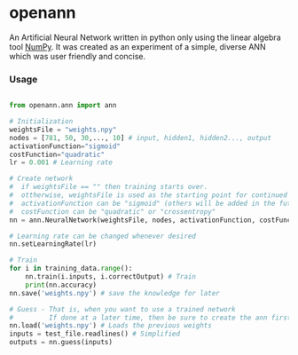 # openann

An Artificial Neural Network written in python only using the linear algebra tool [NumPy](https://numpy.org/). It was created as an experiment of a simple, diverse ANN which was user friendly and concise.

### Usage

```python

from openann.ann import ann

# Initialization
weightsFile = "weights.npy"
nodes = [781, 50, 30,..., 10] # input, hidden1, hidden2..., output
activationFunction="sigmoid"
costFunction="quadratic"
lr = 0.001 # Learning rate

# Create network
#  if weightsFile == "" then training starts over.
#  ottherwise, weightsFile is used as the starting point for continued training
#  activationFunction can be "sigmoid" (others will be added in the future)
#  costFunction can be "quadratic" or "crossentropy"
nn = ann.NeuralNetwork(weightsFile, nodes, activationFunction, costFunction)

# Learning rate can be changed whenever desired
nn.setLearningRate(lr)

# Train
for i in training_data.range():
	nn.train(i.inputs, i.correctOutput) # Train
	print(nn.accuracy)
nn.save('weights.npy') # save the knowledge for later

# Guess - That is, when you want to use a trained network
#         If done at a later time, then be sure to create the ann first.
nn.load('weights.npy') # Loads the previous weights
inputs = test_file.readlines() # Simplified
outputs = nn.guess(inputs)

```

